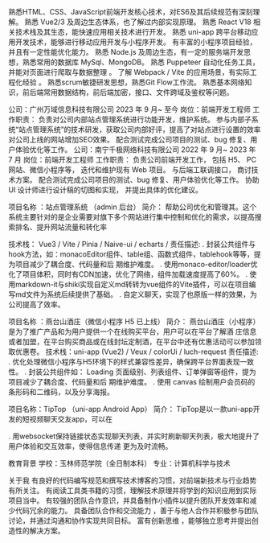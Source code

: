 熟悉HTML、CSS、JavaScript前端开发核心技术，对ES6及其后续规范有深刻理解。
熟悉 Vue2/3 及周边生态体系，也了解过内部实现原理。
熟悉 React V18  相关技术栈及其生态，能快速应用相关技术进行开发。
熟悉 uni-app 跨平台移动应用开发技术，能够进行移动应用开发与小程序开发。
有丰富的小程序项目经验，并且有一定性能优化能力。
熟悉 Node.js 及周边生态，有一定的服务端开发思想，熟悉常用的数据库 MySql、MongoDB。
熟悉 Puppeteer 自动化任务工具，并能对页面进行爬取与数据整理 。
了解 Webpack / Vite 的应用场景，有实际工程化经验 。
熟悉scrum敏捷研发思想，熟悉Git Flow工作流。
熟悉基本⽹络知识，前后端常⽤数据结构，前后端加密，接⼝、⽂件跨域及鉴权等问题。


公司：广州万域信息科技有限公司   2023 年 9 月~ 至今
岗位：前端开发工程师
工作职责：
    负责对公司内部站点管理系统进行功能开发，维护系统。
    参与内部子系统“站点管理系统”的技术研发，获取公司内部好评，提高了对站点进行设置的效率
    对公司上线的网站增加SEO效果。
    配合测试完成公司项目的测试、bug 修复、用户体验优化等工作。
公司：南宁千极网络科技有限公司   2022 年 9 月~ 2023 年 7 月
岗位：前端开发工程师
工作职责：
    负责公司前端开发工作， 包括 H5、 PC 网站、微信小程序等， 迭代和维护现有 Web 项目。
    与后端工联调接口， 商讨技术方案。
    配合测试完成公司项目的测试、bug 修复、用户体验优化等工作。
    协助 UI 设计师进行设计稿的切图和实现， 并提出具体的优化建议。

项目名称 ：站点管理系统 （admin 后台） 
简介： 帮助公司优化和管理其。这个系统主要针对的是企业需要对旗下多个网站进行集中控制和优化的需求，以提高搜索排名、提升网站流量和转化率

技术栈： Vue3 /  Vite / Pinia  / Naive-ui  / echarts / 
责任描述:
. 封装公共组件与hook方法，如：monacoEditor组件、table组、函数式组件，tablehook等等，提为项目减少了耦合度、代码量和后 期维护难度。
. 使用monaco-editor/loader优化了项目体积，同时有CDN加速，优化了网络，组件加载速度提高了60%。
. 使用markdown-it与shiki实现自定义md转转为vue组件的Vite插件，可以在项目编写md文件为系统后续提供了基础。
. 自定义聊天，实现了也原版一样的效果，为公司提高了效率。


项目名称 ：燕台山酒庄（微信小程序 H5  已上线） 
简介： 燕台山酒庄（小程序）是为了推广产品和为用户提供一个在线购买平台，用户可以在平台了解酒 
庄信息或者加盟，在平台购买商品或在线封坛定制酒，在平台中还有优惠活动可以参加领取优惠卷。
技术栈：uni-app (Vue2) / Veux / colorUi  / luch-request
责任描述:
. 优化处理微信小程序与H5环境下的样式兼容性差异，确保跨平台界面表现一致性。
. 封装公共组件如： Loading 页面级别、列表组件、订单弹窗等组件，提为项目减少了耦合度、代码量和后 期维护难度。
. 使用 canvas 绘制用户会员码的条形码和二维码，以及分享海报。


项目名称：TipTop （uni-app Android App）
简介： TipTop是以一款uni-app开发的短视频聊天交友app，可以在

. 用websocket保持链接状态实现聊天列表，并实时刷新聊天列表，极大地提升了用户体验和交互效率，使得信息传递
更为及时流畅。

教育背景
学校：玉林师范学院（全日制本科）             专业：计算机科学与技术

关于我
    有良好的代码编写规范和撰写技术博客的习惯，对前端新技术与行业趋势有所关注。
    有阅读工具类书籍的习惯，理解技术原理并将学到的知识应用到实际项目当中。
    有较强的团队合作意识，并具备制作小插件以提升团队开发效率和减少代码冗余的能力。
    具备团队合作和交流能力 ，善于与他人合作并积极参与团队讨论，并通过沟通和协作实现共同目标。
    富有创新思维 ，能够独立思考并提出创造性的解决方案。
